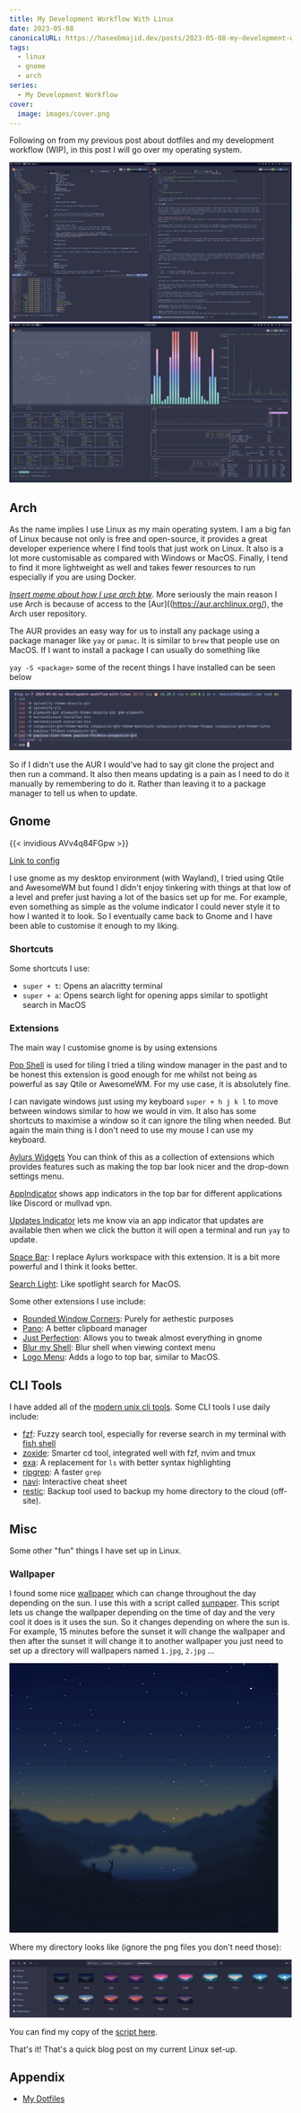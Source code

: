 ```yaml
---
title: My Development Workflow With Linux
date: 2023-05-08
canonicalURL: https://haseebmajid.dev/posts/2023-05-08-my-development-workflow-with-linux
tags:
  - linux
  - gnome
  - arch
series:
  - My Development Workflow
cover:
  image: images/cover.png
---
```


Following on from my previous post about dotfiles and my development workflow (WIP), in this post I will go over my
operating system.

![Development Window](images/dev.png)
![Fun Window](images/fun.png)

## Arch

As the name implies I use Linux as my main operating system. I am a big fan of Linux because not only is free and
open-source, it provides a great developer experience where I find tools that just work on Linux. It also is a lot more 
customisable as compared with Windows or MacOS. Finally, I tend to find it more lightweight as well and takes fewer
resources to run especially if you are using Docker.

[*Insert meme about how I use arch btw*](https://github.com/overmighty/i-use-arch-btw).
More seriously the main reason I use Arch is because of access to the [Aur]((https://aur.archlinux.org/), the Arch user
repository.

The AUR provides an easy way for us to install any package using a package manager like `yay` or `pamac`.
It is similar to `brew` that people use on MacOS. If I want to install a package I can usually do something like

`yay -S <package>` some of the recent things I have installed can be seen below

![AUR Installs](images/aur.png)

So if I didn't use the AUR I would've had to say git clone the project and then run a command. It also then means updating
is a pain as I need to do it manually by remembering to do it. Rather than leaving it to a package manager to tell us
when to update.

## Gnome

{{< invidious AVv4q84FGpw  >}}

[Link to config](https://gitlab.com/hmajid2301/dotfiles/-/blob/8da9d515234d050dc34703e94f647fd9cb40c61a/linux/gnome/settings.ini)

I use gnome as my desktop environment (with Wayland), I tried using Qtile and AwesomeWM but found I didn't enjoy tinkering
with things at that low of a level and prefer just having a lot of the basics set up for me. For example, even something as
simple as the volume indicator I could never style it to how I wanted it to look. So I eventually came back to Gnome
and I have been able to customise it enough to my liking.

### Shortcuts

Some shortcuts I use:

- `super + t`: Opens an alacritty terminal
- `super + a`: Opens search light for opening apps similar to spotlight search in MacOS

### Extensions

The main way I customise gnome is by using extensions 

[Pop Shell](https://github.com/pop-os/shell) is used for tiling I tried a tiling window manager in the past and to be honest
this extension is good enough for me whilst not being as powerful as say Qtile or AwesomeWM. For my use case, it is 
absolutely fine.

I can navigate windows just using my keyboard `super + h j k l` to move between windows similar to how we would in vim.
It also has some shortcuts to maximise a window so it can ignore the tiling when needed. But again the main thing is
I don't need to use my mouse I can use my keyboard.

[Aylurs Widgets](https://extensions.gnome.org/extension/5338/aylurs-widgets/) You can think of this as a collection of
extensions which provides features such as making the top bar look nicer and the drop-down settings menu.

[AppIndicator](https://extensions.gnome.org/extension/615/appindicator-support/) shows app indicators in the top bar
for different applications like Discord or mullvad vpn.

[Updates Indicator](https://extensions.gnome.org/extension/1010/archlinux-updates-indicator/) lets me know via an app
indicator that updates are available then when we click the button it will open a terminal and run `yay` to update.

[Space Bar](https://extensions.gnome.org/extension/5090/space-bar/): I replace Aylurs workspace with this extension.
It is a bit more powerful and I think it looks better.

[Search Light](https://extensions.gnome.org/extension/5489/search-light/): Like spotlight search for MacOS.

Some other extensions I use include:

- [Rounded Window Corners](https://extensions.gnome.org/extension/5237/rounded-window-corners/): Purely for 
aethestic purposes
- [Pano](https://extensions.gnome.org/extension/5279/pano/): A better clipboard manager
- [Just Perfection](https://extensions.gnome.org/extension/3843/just-perfection/): Allows you to tweak almost everything in gnome
- [Blur my Shell](https://extensions.gnome.org/extension/3193/blur-my-shell/): Blur shell when viewing context menu
- [Logo Menu](https://extensions.gnome.org/extension/4451/logo-menu/): Adds a logo to top bar, similar to MacOS.

## CLI Tools

I have added all of the [modern unix cli tools](https://github.com/ibraheemdev/modern-unix).
Some CLI tools I use daily include:

- [fzf](https://github.com/junegunn/fzf): Fuzzy search tool, especially for reverse search in my terminal with [fish shell](https://github.com/PatrickF1/fzf.fish)
- [zoxide](https://github.com/ajeetdsouza/zoxide): Smarter cd tool, integrated well with fzf, nvim and tmux
- [exa](https://github.com/ogham/exa): A replacement for `ls` with better syntax highlighting
- [ripgrep](https://github.com/BurntSushi/ripgrep): A faster `grep`
- [navi](https://github.com/denisidoro/navi): Interactive cheat sheet
- [restic](https://restic.net/): Backup tool used to backup my home directory to the cloud (off-site).

## Misc

Some other "fun" things I have set up in Linux.

### Wallpaper

I found some nice [wallpaper](https://old.reddit.com/r/wallpapers/comments/3ueq55/lakeside_day_night_transition_credit_louis_coyle/)
which can change throughout the day depending on the sun. I use this with a script called [sunpaper](https://github.com/hexive/sunpaper).
This script lets us change the wallpaper depending on the time of day and the very cool it does is it uses the sun.
So it changes depending on where the sun is. For example, 15 minutes before the sunset it will change the wallpaper
and then after the sunset it will change it to another wallpaper you just need to set up a directory will wallpapers
named `1.jpg`, `2.jpg` ...

![Wallpaper](images/wallpaper.gif)

Where my directory looks like (ignore the png files you don't need those):

![Wallpaper Directory](images/wallpaper-directory.png)

You can find my copy of the [script here](https://gitlab.com/hmajid2301/dotfiles/-/tree/8da9d515234d050dc34703e94f647fd9cb40c61a/wallpaper).

That's it! That's a quick blog post on my current Linux set-up.

## Appendix

- [My Dotfiles](https://gitlab.com/hmajid2301/dotfiles)
